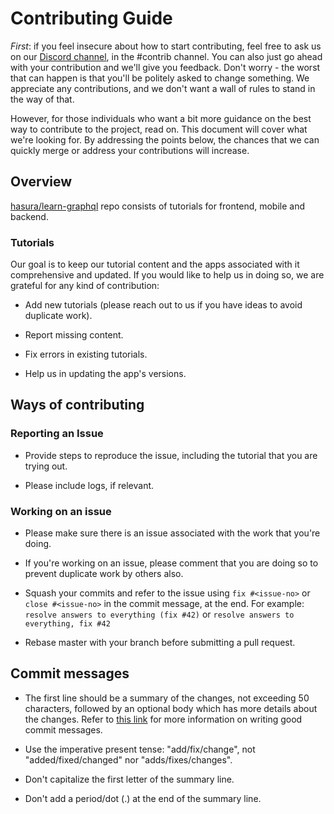 # Contributing Guide

*First*: if you feel insecure about how to start contributing, feel free to ask us on our [Discord channel](https://discordapp.com/invite/hasura), in the #contrib channel. You can also just go ahead with your contribution and we'll give you feedback. Don't worry - the worst that can happen is that you'll be politely asked to change something. We appreciate any contributions, and we don't want a wall of rules to stand in the way of that. 

However, for those individuals who want a bit more guidance on the best way to contribute to the project, read on. This document will cover what we're looking for. By addressing the points below, the chances that we
can quickly merge or address your contributions will increase.

## Overview

[hasura/learn-graphql](https://github.com/hasura/learn-graphql) repo consists of tutorials for frontend, mobile and backend.

### Tutorials

Our goal is to keep our tutorial content and the apps associated with it comprehensive and updated. If you would like to help us in doing so, we are grateful for any kind of contribution:

- Add new tutorials (please reach out to us if you have ideas to avoid duplicate work).

- Report missing content.

- Fix errors in existing tutorials.

- Help us in updating the app's versions.

## Ways of contributing

### Reporting an Issue

- Provide steps to reproduce the issue, including the tutorial that you are trying out.

- Please include logs, if relevant.

### Working on an issue

- Please make sure there is an issue associated with the work that you're doing.

- If you're working on an issue, please comment that you are doing so to prevent duplicate work by others also.

- Squash your commits and refer to the issue using `fix #<issue-no>` or `close
  #<issue-no>` in the commit message, at the end.
  For example: `resolve answers to everything (fix #42)` or `resolve answers to everything, fix #42`

- Rebase master with your branch before submitting a pull request.

## Commit messages

- The first line should be a summary of the changes, not exceeding 50
  characters, followed by an optional body which has more details about the
  changes. Refer to [this link](https://github.com/erlang/otp/wiki/writing-good-commit-messages)
  for more information on writing good commit messages.

- Use the imperative present tense: "add/fix/change", not "added/fixed/changed" nor "adds/fixes/changes".

- Don't capitalize the first letter of the summary line.

- Don't add a period/dot (.) at the end of the summary line.
